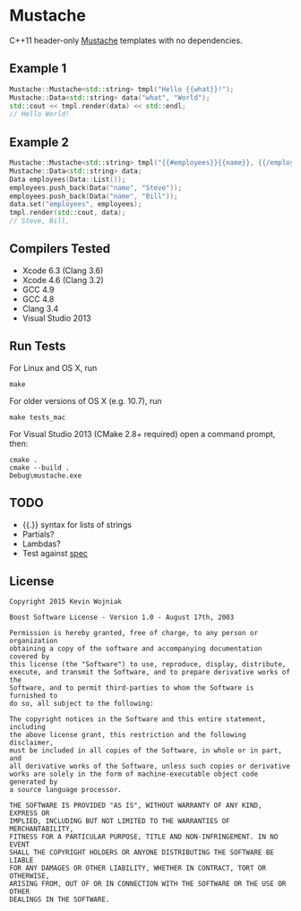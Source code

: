 # Mustache

C++11 header-only [Mustache](http://mustache.github.io) templates with no dependencies.

## Example 1

````cpp
Mustache::Mustache<std::string> tmpl("Hello {{what}}!");
Mustache::Data<std::string> data("what", "World");
std::cout << tmpl.render(data) << std::endl;
// Hello World!
````

## Example 2

````cpp
Mustache::Mustache<std::string> tmpl("{{#employees}}{{name}}, {{/employees}}");
Mustache::Data<std::string> data;
Data employees(Data::List());
employees.push_back(Data("name", "Steve"));
employees.push_back(Data("name", "Bill"));
data.set("employees", employees);
tmpl.render(std::cout, data);
// Steve, Bill, 
````

## Compilers Tested

- Xcode 6.3 (Clang 3.6)
- Xcode 4.6 (Clang 3.2)
- GCC 4.9
- GCC 4.8
- Clang 3.4
- Visual Studio 2013

## Run Tests

For Linux and OS X, run

    make

For older versions of OS X (e.g. 10.7), run

    make tests_mac

For Visual Studio 2013 (CMake 2.8+ required) open a command prompt, then:

    cmake .
    cmake --build .
    Debug\mustache.exe

## TODO

- {{.}} syntax for lists of strings
- Partials?
- Lambdas?
- Test against [spec](https://github.com/mustache/spec)

## License

    Copyright 2015 Kevin Wojniak
    
    Boost Software License - Version 1.0 - August 17th, 2003
    
    Permission is hereby granted, free of charge, to any person or organization
    obtaining a copy of the software and accompanying documentation covered by
    this license (the "Software") to use, reproduce, display, distribute,
    execute, and transmit the Software, and to prepare derivative works of the
    Software, and to permit third-parties to whom the Software is furnished to
    do so, all subject to the following:
    
    The copyright notices in the Software and this entire statement, including
    the above license grant, this restriction and the following disclaimer,
    must be included in all copies of the Software, in whole or in part, and
    all derivative works of the Software, unless such copies or derivative
    works are solely in the form of machine-executable object code generated by
    a source language processor.
    
    THE SOFTWARE IS PROVIDED "AS IS", WITHOUT WARRANTY OF ANY KIND, EXPRESS OR
    IMPLIED, INCLUDING BUT NOT LIMITED TO THE WARRANTIES OF MERCHANTABILITY,
    FITNESS FOR A PARTICULAR PURPOSE, TITLE AND NON-INFRINGEMENT. IN NO EVENT
    SHALL THE COPYRIGHT HOLDERS OR ANYONE DISTRIBUTING THE SOFTWARE BE LIABLE
    FOR ANY DAMAGES OR OTHER LIABILITY, WHETHER IN CONTRACT, TORT OR OTHERWISE,
    ARISING FROM, OUT OF OR IN CONNECTION WITH THE SOFTWARE OR THE USE OR OTHER
    DEALINGS IN THE SOFTWARE.
